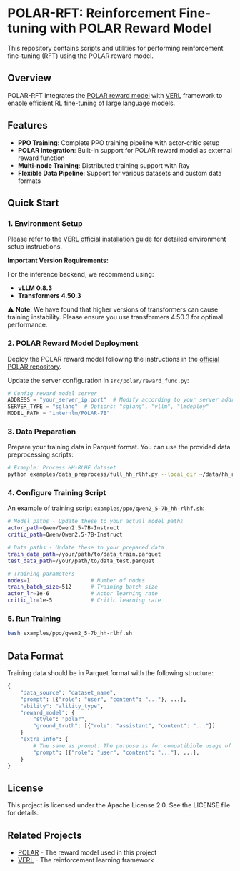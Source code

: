 # POLAR-RFT: Reinforcement Fine-tuning with POLAR Reward Model

This repository contains scripts and utilities for performing reinforcement fine-tuning (RFT) using the POLAR reward model.

## Overview

POLAR-RFT integrates the [POLAR reward model](https://github.com/InternLM/POLAR) with [VERL](https://github.com/volcengine/verl) framework to enable efficient RL fine-tuning of large language models.

## Features

- **PPO Training**: Complete PPO training pipeline with actor-critic setup
- **POLAR Integration**: Built-in support for POLAR reward model as external reward function
- **Multi-node Training**: Distributed training support with Ray
- **Flexible Data Pipeline**: Support for various datasets and custom data formats

## Quick Start

### 1. Environment Setup

Please refer to the [VERL official installation guide](https://github.com/volcengine/verl) for detailed environment setup instructions.

**Important Version Requirements:**

For the inference backend, we recommend using:
- **vLLM 0.8.3**
- **Transformers 4.50.3**

⚠️ **Note**: We have found that higher versions of transformers can cause training instability. Please ensure you use transformers 4.50.3 for optimal performance.

### 2. POLAR Reward Model Deployment

Deploy the POLAR reward model following the instructions in the [official POLAR repository](https://github.com/InternLM/POLAR).

Update the server configuration in `src/polar/reward_func.py`:

```python
# Config reward model server
ADDRESS = "your_server_ip:port"  # Modify according to your server address
SERVER_TYPE = "sglang"  # Options: "sglang", "vllm", "lmdeploy"
MODEL_PATH = "internlm/POLAR-7B"
```

### 3. Data Preparation

Prepare your training data in Parquet format. You can use the provided data preprocessing scripts:

```bash
# Example: Process HH-RLHF dataset
python examples/data_preprocess/full_hh_rlhf.py --local_dir ~/data/hh_rlhf
```

### 4. Configure Training Script

An example of training script `examples/ppo/qwen2_5-7b_hh-rlhf.sh`:

```bash
# Model paths - Update these to your actual model paths
actor_path=Qwen/Qwen2.5-7B-Instruct
critic_path=Qwen/Qwen2.5-7B-Instruct

# Data paths - Update these to your prepared data
train_data_path=/your/path/to/data_train.parquet
test_data_path=/your/path/to/data_test.parquet

# Training parameters
nodes=1                   # Number of nodes
train_batch_size=512      # Training batch size
actor_lr=1e-6             # Actor learning rate
critic_lr=1e-5            # Critic learning rate
```

### 5. Run Training

```bash
bash examples/ppo/qwen2_5-7b_hh-rlhf.sh
```

## Data Format

Training data should be in Parquet format with the following structure:
```python
{
    "data_source": "dataset_name",
    "prompt": [{"role": "user", "content": "..."}, ...],
    "ability": "alility_type",
    "reward_model": {
        "style": "polar",
        "ground_truth": [{"role": "assistant", "content": "..."}]
    }
    "extra_info": {
        # The same as prompt. The purpose is for compatibible usage of verl and polar.
        "prompt": [{"role": "user", "content": "..."}, ...],
    }
}
```

## License

This project is licensed under the Apache License 2.0. See the LICENSE file for details.

## Related Projects

- [POLAR](https://github.com/InternLM/POLAR) - The reward model used in this project
- [VERL](https://github.com/volcengine/verl) - The reinforcement learning framework
